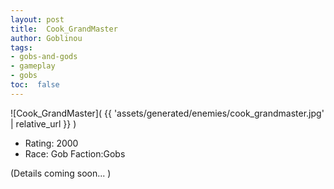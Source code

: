 ```yaml
---
layout: post
title:  Cook_GrandMaster
author: Goblinou
tags:
- gobs-and-gods
- gameplay
- gobs
toc:  false
---
```


![Cook_GrandMaster]( {{ 'assets/generated/enemies/cook_grandmaster.jpg' | relative_url }} )
- Rating: 2000
- Race: Gob  Faction:Gobs

(Details coming soon... )